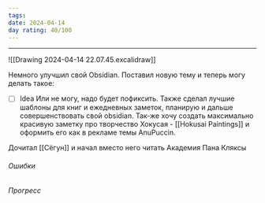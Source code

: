 ```yaml
---
tags: 
date: 2024-04-14
day rating: 40/100
---
```


---

![[Drawing 2024-04-14 22.07.45.excalidraw]]

Немного улучшил свой Obsidian. Поставил новую тему и теперь могу делать такое:
- [ ] Idea
Или не могу, надо будет пофиксить.
Также сделал лучшие шаблоны для книг и ежедневных заметок, планирую и дальше совершенствовать свой obsidian.
Так-же хочу создать максимально красивую заметку про творчество Хокусая - [[Hokusai Paintings]] и оформить его как в рекламе темы AnuPuccin.

Дочитал [[Сёгун]] и начал вместо него читать Академия Пана Кляксы


###### Ошибки
###### Прогресс
